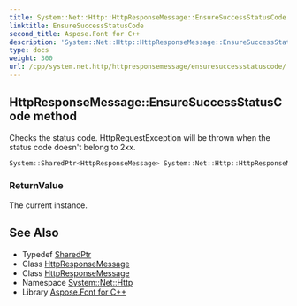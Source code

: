```yaml
---
title: System::Net::Http::HttpResponseMessage::EnsureSuccessStatusCode method
linktitle: EnsureSuccessStatusCode
second_title: Aspose.Font for C++
description: 'System::Net::Http::HttpResponseMessage::EnsureSuccessStatusCode method. Checks the status code. HttpRequestException will be thrown when the status code doesn''t belong to 2xx in C++.'
type: docs
weight: 300
url: /cpp/system.net.http/httpresponsemessage/ensuresuccessstatuscode/
---
```

## HttpResponseMessage::EnsureSuccessStatusCode method


Checks the status code. HttpRequestException will be thrown when the status code doesn't belong to 2xx.

```cpp
System::SharedPtr<HttpResponseMessage> System::Net::Http::HttpResponseMessage::EnsureSuccessStatusCode()
```


### ReturnValue

The current instance.

## See Also

* Typedef [SharedPtr](../../../system/sharedptr/)
* Class [HttpResponseMessage](../)
* Class [HttpResponseMessage](../)
* Namespace [System::Net::Http](../../)
* Library [Aspose.Font for C++](../../../)
